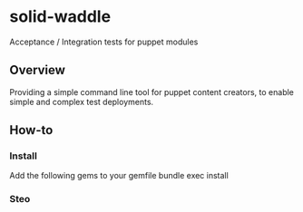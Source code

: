 # solid-waddle
Acceptance / Integration tests for puppet modules

## Overview
Providing a simple command line tool for puppet content creators, to enable simple and complex test deployments.

## How-to

### Install
Add the following gems to your gemfile
bundle exec install 

### Steo
